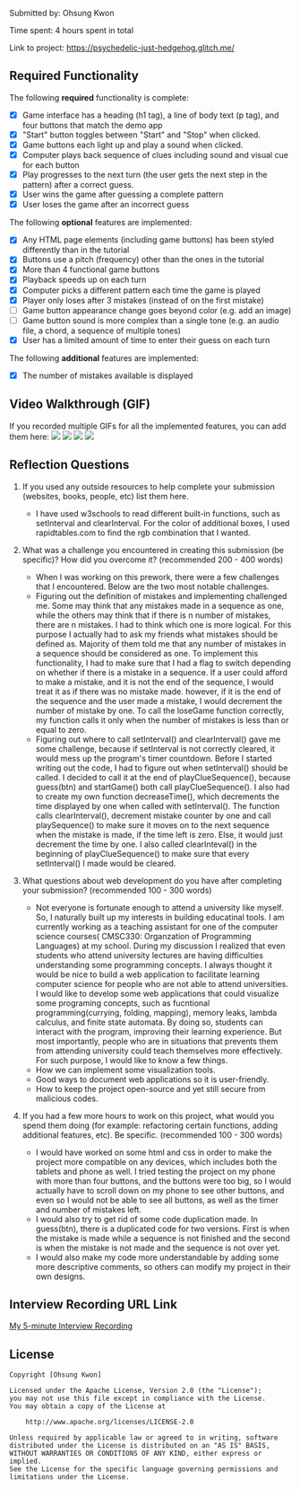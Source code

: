 Submitted by: Ohsung Kwon

Time spent: 4 hours spent in total

Link to project: https://psychedelic-just-hedgehog.glitch.me/

## Required Functionality

The following **required** functionality is complete:

* [x] Game interface has a heading (h1 tag), a line of body text (p tag), and four buttons that match the demo app
* [x] "Start" button toggles between "Start" and "Stop" when clicked. 
* [x] Game buttons each light up and play a sound when clicked. 
* [x] Computer plays back sequence of clues including sound and visual cue for each button
* [x] Play progresses to the next turn (the user gets the next step in the pattern) after a correct guess. 
* [x] User wins the game after guessing a complete pattern
* [x] User loses the game after an incorrect guess

The following **optional** features are implemented:

* [x] Any HTML page elements (including game buttons) has been styled differently than in the tutorial
* [x] Buttons use a pitch (frequency) other than the ones in the tutorial
* [x] More than 4 functional game buttons
* [x] Playback speeds up on each turn
* [x] Computer picks a different pattern each time the game is played
* [x] Player only loses after 3 mistakes (instead of on the first mistake)
* [ ] Game button appearance change goes beyond color (e.g. add an image)
* [ ] Game button sound is more complex than a single tone (e.g. an audio file, a chord, a sequence of multiple tones)
* [x] User has a limited amount of time to enter their guess on each turn

The following **additional** features are implemented:

- [x] The number of mistakes available is displayed

## Video Walkthrough (GIF)

If you recorded multiple GIFs for all the implemented features, you can add them here:
![](gif1-link-here)
![](gif2-link-here)
![](gif3-link-here)
![](gif4-link-here)

## Reflection Questions
1. If you used any outside resources to help complete your submission (websites, books, people, etc) list them here. 
    - I have used w3schools to read different built-in functions, such as setInterval and clearInterval. For the color of additional boxes, I used rapidtables.com to find the rgb combination that I wanted.

2. What was a challenge you encountered in creating this submission (be specific)? How did you overcome it? (recommended 200 - 400 words) 
    - When I was working on this prework, there were a few challenges that I encountered. Below are the two most notable challenges.
    - Figuring out the definition of mistakes and implementing challenged me. Some may think that any mistakes made in a sequence as one, while the others may think that if there is n number of mistakes, there are n mistakes. I had to think which one is more logical. For this purpose I actually had to ask my friends what mistakes should be defined as. Majority of them told me that any number of mistakes in a sequence should be considered as one. To implement this functionality, I had to make sure that I had a flag to switch depending on whether if there is a mistake in a sequence. If a user could afford to make a mistake, and it is not the end of the sequence, I would treat it as if there was no mistake made. however, if it is the end of the sequence and the user made a mistake, I would decrement the number of mistake by one. To call the loseGame function correctly, my function calls it only when the number of mistakes is less than or equal to zero.
    - Figuring out where to call setInterval() and clearInterval() gave me some challenge, because if setInterval is not correctly cleared, it would mess up the program's timer countdown. Before I started writing out the code, I had to figure out when setInterval() should be called. I decided to call it at the end of playClueSequence(), because guess(btn) and startGame() both call playClueSequence(). I also had to create my own function decreaseTime(), which decrements the time displayed by one when called with setInterval(). The function calls clearInterval(), decrement mistake counter by one and call playSequence() to make sure it moves on to the next sequence when the mistake is made, if the time left is zero. Else, it would just decrement the time by one. I also called clearInteval() in the beginning of playClueSequence() to make sure that every setInterval() I made would be cleared.

3. What questions about web development do you have after completing your submission? (recommended 100 - 300 words) 
    - Not everyone is fortunate enough to attend a university like myself. So, I naturally built up my interests in building educatinal tools. I am currently working as a teaching assistant for one of the computer science courses( CMSC330: Organzation of Programming Languages) at my school. During my discussion I realized that even students who attend university lectures are having difficulties understanding some programming concepts. I always thought it would be nice to build a web application to facilitate learning computer science for people who are not able to attend universities. I would like to develop some web applications that could visualize some programing concepts, such as fucntional programming(currying, folding, mapping), memory leaks, lambda calculus, and finite state automata. By doing so, students can interact with the program, improving their learning experience. But most importantly, people who are in situations that prevents them from attending university could teach themselves more effectively. For such purpose, I would like to know a few things.
    - How we can implement some visualization tools.
    - Good ways to document web applications so it is user-friendly.
    - How to keep the project open-source and yet still secure from malicious codes.

4. If you had a few more hours to work on this project, what would you spend them doing (for example: refactoring certain functions, adding additional features, etc). Be specific. (recommended 100 - 300 words) 
    - I would have worked on some html and css in order to make the project more compatible on any devices, which includes both the tablets and phone as well. I tried testing the project on my phone with more than four buttons, and the buttons were too big, so I would actually have to scroll down on my phone to see other buttons, and even so I would not be able to see all buttons, as well as the timer and number of mistakes left.
    - I would also try to get rid of some code duplication made. In guess(btn), there is a duplicated code for two versions. First is when the mistake is made while a sequence is not finished and the second is when the mistake is not made and the sequence is not over yet.
    - I would also make my code more understandable by adding some more descriptive comments, so others can modify my project in their own designs.



## Interview Recording URL Link

[My 5-minute Interview Recording](your-link-here)


## License

    Copyright [Ohsung Kwon]

    Licensed under the Apache License, Version 2.0 (the "License");
    you may not use this file except in compliance with the License.
    You may obtain a copy of the License at

        http://www.apache.org/licenses/LICENSE-2.0

    Unless required by applicable law or agreed to in writing, software
    distributed under the License is distributed on an "AS IS" BASIS,
    WITHOUT WARRANTIES OR CONDITIONS OF ANY KIND, either express or implied.
    See the License for the specific language governing permissions and
    limitations under the License.
